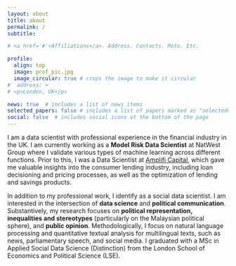 ```yaml
---
layout: about
title: about
permalink: /
subtitle: 

# <a href='#'>Affiliations</a>. Address. Contacts. Moto. Etc.

profile:
  align: top
  image: prof_pic.jpg
  image_circular: true # crops the image to make it circular
#  address: > 
# <p>London, UK</p>

news: true  # includes a list of news items
selected_papers: false # includes a list of papers marked as "selected={true}"
social: false  # includes social icons at the bottom of the page
---
```


I am a data scientist with professional experience in the financial industry in the UK. I am currently working as a **Model Risk Data Scientist** at NatWest Group where I validate various types of machine learning across different functions. Prior to this, I was a Data Scientist at [Amplifi Capital](https://www.linkedin.com/company/amplifi-capital-u-k-ltd/), which gave me valuable insights into the consumer lending industry, including loan decisioning and pricing processes, as well as the optimization of lending and savings products.

In addition to my professional work, I identify as a social data scientist. I am interested in the intersection of **data science** and **political communication**. Substantively, my research focuses on **political representation, inequalities and stereotypes** (particularly on the Malaysian political sphere), and **public opinion**. Methodologically, I focus on natural language processing and quantitative textual analysis for multilingual texts, such as news, parliamentary speech, and social media. I graduated with a MSc in Applied Social Data Science (Distinction) from the London School of Economics and Political Science (LSE). 

<!-- \#stereotypes \#gender \#races \#textasdata \#parliamentarydata \#newsmedia \#malaysia -->

<!-- I am passionate about using data and computational methods to drive social good. -->
<!-- using representation learning in natural language processing. -->

<!-- 
Test write your biography here. Tell the world about yourself. Link to your favorite [subreddit](http://reddit.com). You can put a picture in, too. The code is already in, just name your picture `prof_pic.jpg` and put it in the `img/` folder.

Put your address / P.O. box / other info right below your picture. You can also disable any these elements by editing `profile` property of the YAML header of your `_pages/about.md`. Edit `_bibliography/papers.bib` and Jekyll will render your [publications page](/al-folio/publications/) automatically.

Link to your social media connections, too. This theme is set up to use [Font Awesome icons](http://fortawesome.github.io/Font-Awesome/) and [Academicons](https://jpswalsh.github.io/academicons/), like the ones below. Add your Facebook, Twitter, LinkedIn, Google Scholar, or just disable all of them. -->
